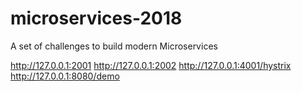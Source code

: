 # microservices-2018
A set of challenges to build modern Microservices

http://127.0.0.1:2001
http://127.0.0.1:2002
http://127.0.0.1:4001/hystrix
http://127.0.0.1:8080/demo
